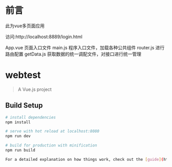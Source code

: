 # 前言
此为vue多页面应用

访问:http://localhost:8889/login.html

App.vue 页面入口文件
main.js 程序入口文件，加载各种公共组件
router.js 进行路由配置
getData.js 获取数据的统一调配文件，对接口进行统一管理

# webtest

> A Vue.js project

## Build Setup

``` bash
# install dependencies
npm install

# serve with hot reload at localhost:8080
npm run dev

# build for production with minification
npm run build

For a detailed explanation on how things work, check out the [guide](http://vuejs-templates.github.io/webpack/) and [docs for vue-loader](http://vuejs.github.io/vue-loader).
